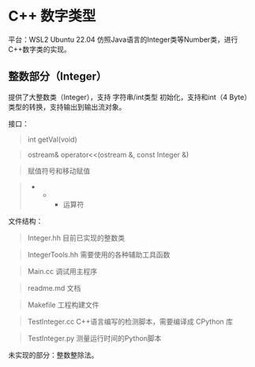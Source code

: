 # C++ 数字类型

平台：WSL2 Ubuntu 22.04
仿照Java语言的Integer类等Number类，进行C++数字类的实现。

## 整数部分（Integer）
提供了大整数类（Integer），支持 字符串/int类型 初始化，支持和int（4 Byte）类型的转换，支持输出到输出流对象。

接口：
> int getVal(void)

> ostream& operator<<(ostream &, const Integer &)

> 赋值符号和移动赋值

> + - * 运算符

文件结构：
> Integer.hh 目前已实现的整数类

> IntegerTools.hh 需要使用的各种辅助工具函数

> Main.cc 调试用主程序

> readme.md 文档

> Makefile 工程构建文件

> TestInteger.cc C++语言编写的检测脚本，需要编译成 CPython 库

> TestInteger.py 测量运行时间的Python脚本

未实现的部分：整数整除法。